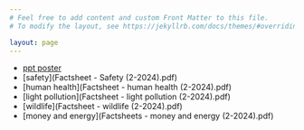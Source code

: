```yaml
---
# Feel free to add content and custom Front Matter to this file.
# To modify the layout, see https://jekyllrb.com/docs/themes/#overriding-theme-defaults

layout: page
---
```


- [ppt poster](poster/poster.pptx)
- [safety](Factsheet - Safety (2-2024).pdf)
- [human health](Factsheet - human health (2-2024).pdf)
- [light pollution](Factsheet - light pollution (2-2024).pdf)
- [wildlife](Factsheet - wildlife (2-2024).pdf)
- [money and energy](Factsheets - money and energy (2-2024).pdf)
